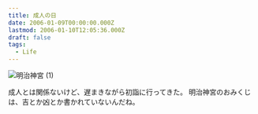```yaml
---
title: 成人の日
date: 2006-01-09T00:00:00.000Z
lastmod: 2006-01-10T12:05:36.000Z
draft: false
tags:
  - Life
---
```


![明治神宮 (1)](@/assets/flickr/84788175.jpg "明治神宮 (1)")

成人とは関係ないけど、遅まきながら初詣に行ってきた。 明治神宮のおみくじは、吉とか凶とか書かれていないんだね。
